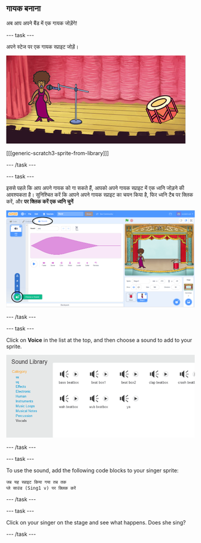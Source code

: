 ## गायक बनाना

अब आप अपने बैंड में एक गायक जोड़ेंगे!

\--- task \---

अपने स्टेज पर एक गायक स्प्राइट जोड़ें।

![स्क्रीनशॉट](images/band-singer-mic.png)

[[[generic-scratch3-sprite-from-library]]]

\--- /task \---

\--- task \---

इससे पहले कि आप अपने गायक को गा सकते हैं, आपको अपने गायक स्प्राइट में एक ध्वनि जोड़ने की आवश्यकता है। सुनिश्चित करें कि आपने अपने गायक स्प्राइट का चयन किया है, फिर ध्वनि टैब पर क्लिक करें, और **पर क्लिक करें एक ध्वनि चुनें**

![screenshot](images/band-import-sound-annotated.png)

\--- /task \---

\--- task \---

Click on **Voice** in the list at the top, and then choose a sound to add to your sprite.

![screenshot](images/band-choose-sound.png)

\--- /task \---

\--- task \---

To use the sound, add the following code blocks to your singer sprite:

```blocks3
जब यह स्प्राइट किया गया तब तक
प्ले साउंड (Sing1 v) पर क्लिक करें
```

\--- /task \---

\--- task \---

Click on your singer on the stage and see what happens. Does she sing?

\--- /task \---